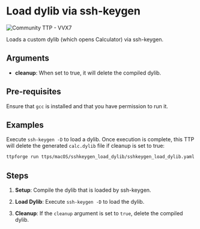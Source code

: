 # Load dylib via ssh-keygen

![Community TTP - VVX7](https://img.shields.io/badge/Community_TTP-green)

Loads a custom dylib (which opens Calculator) via ssh-keygen.

## Arguments

- **cleanup**: When set to true, it will delete the compiled dylib.

## Pre-requisites

Ensure that `gcc` is installed and that you have permission to run it.

## Examples

Execute `ssh-keygen -D` to load a dylib. Once execution is complete,
this TTP will delete the generated `calc.dylib` file if cleanup is
set to true:

```bash
ttpforge run ttps/macOS/sshkeygen_load_dylib/sshkeygen_load_dylib.yaml
```

## Steps

1. **Setup**: Compile the dylib that is loaded by ssh-keygen.

1. **Load Dylib**: Execute `ssh-keygen -D` to load the dylib.

1. **Cleanup**: If the `cleanup` argument is set to `true`, delete the compiled dylib.
